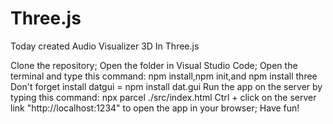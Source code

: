 # Three.js
Today created Audio Visualizer 3D In Three.js

Clone the repository;
Open the folder in Visual Studio Code;
Open the terminal and type this command: npm install,npm init,and npm install three
Don't forget install datgui = npm install dat.gui
Run the app on the server by typing this command: npx parcel ./src/index.html
Ctrl + click on the server link "http://localhost:1234" to open the app in your browser;
Have fun!
